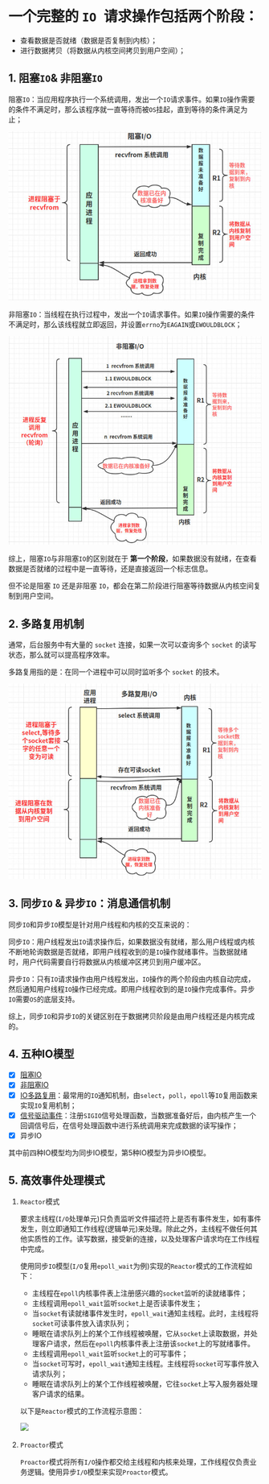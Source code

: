 

# 一个完整的 `IO `请求操作包括两个阶段：

-   查看数据是否就绪（数据是否复制到内核）；
-   进行数据拷贝（将数据从内核空间拷贝到用户空间）；

## 1. 阻塞`IO`& 非阻塞`IO`

阻塞`IO`：当应用程序执行一个系统调用，发出一个`IO`请求事件。如果`IO`操作需要的条件不满足时，那么该程序就一直等待而被`OS`挂起，直到等待的条件满足为止；

![](./pics/io_1.jpg)

非阻塞`IO`：当线程在执行过程中，发出一个`IO`请求事件。如果`IO`操作需要的条件不满足时，那么该线程就立即返回，并设置`errno`为`EAGAIN`或`EWOULDBLOCK`；

![](./pics/io_2.jpg)

综上，阻塞`IO`与非阻塞`IO`的区别就在于 **第一个阶段**，如果数据没有就绪，在查看数据是否就绪的过程中是一直等待，还是直接返回一个标志信息。

但不论是阻塞 `IO` 还是非阻塞 `IO`，都会在第二阶段进行阻塞等待数据从内核空间复制到用户空间。

## 2. 多路复用机制

通常，后台服务中有大量的 `socket` 连接，如果一次可以查询多个 `socket` 的读写状态，那么就可以提高程序效率。

多路复用指的是：在同一个进程中可以同时监听多个 `socket` 的技术。

![](./pics/io_3.jpg)

## 3. 同步`IO` & 异步`IO`：消息通信机制

同步`IO`和异步`IO`模型是针对用户线程和内核的交互来说的：

同步`IO`：用户线程发出`IO`请求操作后，如果数据没有就绪，那么用户线程或内核不断地轮询数据是否就绪，即用户线程收到的是`IO`操作就绪事件。当数据就绪时，用户代码需要自行将数据从内核缓冲区拷贝到用户缓冲区。

异步`IO`：只有`IO`请求操作由用户线程发出，`IO`操作的两个阶段由内核自动完成，然后通知用户线程`IO`操作已经完成。即用户线程收到的是`IO`操作完成事件。异步`IO`需要`OS`的底层支持。

综上，同步`IO`和异步`IO`的关键区别在于数据拷贝阶段是由用户线程还是内核完成的。

## 4. 五种IO模型

-   [x] [阻塞IO]()
-   [x] [非阻塞IO]()
-   [x] [IO多路复用]()：最常用的`IO`通知机制，由`select`，`poll`，`epoll`等`IO`复用函数来实现`IO`复用机制；
-   [x] [信号驱动事件]()：注册`SIGIO`信号处理函数，当数据准备好后，由内核产生一个回调信号后，在信号处理函数中进行系统调用来完成数据的读写操作；
-   [x] 异步IO

其中前四种IO模型均为同步IO模型，第5种IO模型为异步IO模型。

## 5. 高效事件处理模式

1.  `Reactor`模式

    要求主线程(`I/O`处理单元)只负责监听文件描述符上是否有事件发生，如有事件发生，则立即通知工作线程(逻辑单元)来处理。除此之外，主线程不做任何其他实质性的工作。读写数据，接受新的连接，以及处理客户请求均在工作线程中完成。

    使用同步`IO`模型(`I/O`复用`epoll_wait`为例)实现的`Reactor`模式的工作流程如下：

    -   主线程在`epoll`内核事件表上注册感兴趣的`socket`监听的读就绪事件；
    -   主线程调用`epoll_wait`监听`socket`上是否读事件发生；
    -   当`socket`有读就绪事件发生时，`epoll_wait`通知主线程。此时，主线程将`socket`可读事件放入请求队列；
    -   睡眠在请求队列上的某个工作线程被唤醒，它从`socket`上读取数据，并处理客户请求，然后在`epoll`内核事件表上注册该`socket`上的写就绪事件。
    -   主线程调用`epoll_wait`监听`socket`上的可写事件；
    -   当`socket`可写时，`epoll_wait`通知主线程。主线程将`socket`可写事件放入请求队列；
    -   睡眠在请求队列上的某个工作线程被唤醒，它往`socket`上写入服务器处理客户请求的结果。

    

    以下是`Reactor`模式的工作流程示意图：

    ![](./pics/Reactor.png)

    

2.  `Proactor`模式

    `Proactor`模式将所有`I/O`操作都交给主线程和内核来处理，工作线程仅负责业务逻辑。使用异步`I/O`模型来实现`Proactor`模式。

    